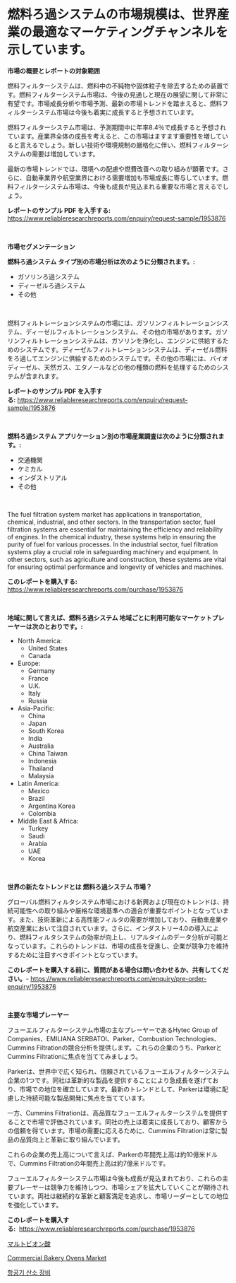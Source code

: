 <p><h1>燃料ろ過システムの市場規模は、世界産業の最適なマーケティングチャンネルを示しています。</h1></p><p><strong>市場の概要とレポートの対象範囲</strong></p>
<p><p>燃料フィルターシステムは、燃料中の不純物や固体粒子を除去するための装置です。燃料フィルターシステム市場は、今後の見通しと現在の展望に関して非常に有望です。市場成長分析や市場予測、最新の市場トレンドを踏まえると、燃料フィルターシステム市場は今後も着実に成長すると予想されています。</p><p>燃料フィルターシステム市場は、予測期間中に年率8.4％で成長すると予想されています。産業界全体の成長を考えると、この市場はますます重要性を増していると言えるでしょう。新しい技術や環境規制の厳格化に伴い、燃料フィルターシステムの需要は増加しています。</p><p>最新の市場トレンドでは、環境への配慮や燃費改善への取り組みが顕著です。さらに、自動車業界や航空業界における需要増加も市場成長に寄与しています。燃料フィルターシステム市場は、今後も成長が見込まれる重要な市場と言えるでしょう。</p></p>
<p><strong>レポートのサンプル PDF を入手する:</strong> <a href="https://www.reliableresearchreports.com/enquiry/request-sample/1953876">https://www.reliableresearchreports.com/enquiry/request-sample/1953876</a></p>
<p>&nbsp;</p>
<p><strong>市場セグメンテーション</strong></p>
<p><strong>燃料ろ過システム タイプ別の市場分析は次のように分類されます。:</strong></p>
<p><ul><li>ガソリンろ過システム</li><li>ディーゼルろ過システム</li><li>その他</li></ul></p>
<p>&nbsp;</p>
<p><p>燃料フィルトレーションシステムの市場には、ガソリンフィルトレーションシステム、ディーゼルフィルトレーションシステム、その他の市場があります。ガソリンフィルトレーションシステムは、ガソリンを浄化し、エンジンに供給するためのシステムです。ディーゼルフィルトレーションシステムは、ディーゼル燃料をろ過してエンジンに供給するためのシステムです。その他の市場には、バイオディーゼル、天然ガス、エタノールなどの他の種類の燃料を処理するためのシステムが含まれます。</p></p>
<p><strong>レポートのサンプル PDF を入手する:</strong>&nbsp;<a href="https://www.reliableresearchreports.com/enquiry/request-sample/1953876">https://www.reliableresearchreports.com/enquiry/request-sample/1953876</a></p>
<p>&nbsp;</p>
<p><strong> 燃料ろ過システム アプリケーション別の市場産業調査は次のように分類されます。:</strong></p>
<p><ul><li>交通機関</li><li>ケミカル</li><li>インダストリアル</li><li>その他</li></ul></p>
<p>&nbsp;</p>
<p><p>The fuel filtration system market has applications in transportation, chemical, industrial, and other sectors. In the transportation sector, fuel filtration systems are essential for maintaining the efficiency and reliability of engines. In the chemical industry, these systems help in ensuring the purity of fuel for various processes. In the industrial sector, fuel filtration systems play a crucial role in safeguarding machinery and equipment. In other sectors, such as agriculture and construction, these systems are vital for ensuring optimal performance and longevity of vehicles and machines.</p></p>
<p><strong>このレポートを購入する:</strong>&nbsp; <a href="https://www.reliableresearchreports.com/purchase/1953876">https://www.reliableresearchreports.com/purchase/1953876</a></p>
<p>&nbsp;</p>
<p><strong>地域に関して言えば、燃料ろ過システム 地域ごとに利用可能なマーケットプレーヤーは次のとおりです。:</strong></p>
<p><ul>
    <li>
        North America:
        <ul>
            <li>United States</li>
            <li>Canada</li>
        </ul>
    </li>
    <li>
        Europe:
        <ul>
            <li>Germany</li>
            <li>France</li>
            <li>U.K.</li>
            <li>Italy</li>
            <li>Russia</li>
        </ul>
    </li>
    <li>
        Asia-Pacific:
        <ul>
            <li>China</li>
            <li>Japan</li>
            <li>South Korea</li>
            <li>India</li>
            <li>Australia</li>
            <li>China Taiwan</li>
            <li>Indonesia</li>
            <li>Thailand</li>
            <li>Malaysia</li>
        </ul>
    </li>
    <li>
        Latin America:
        <ul>
            <li>Mexico</li>
            <li>Brazil</li>
            <li>Argentina Korea</li>
            <li>Colombia</li>
        </ul>
    </li>
    <li>
        Middle East & Africa:
        <ul>
            <li>Turkey</li>
            <li>Saudi</li>
            <li>Arabia</li>
            <li>UAE</li>
            <li>Korea</li>
        </ul>
    </li>
    </ul></p>
<p>&nbsp;</p>
<p><strong>世界の新たなトレンドとは 燃料ろ過システム 市場？</strong></p>
<p><p>グローバル燃料フィルタシステム市場における新興および現在のトレンドは、持続可能性への取り組みや厳格な環境基準への適合が重要なポイントとなっています。また、技術革新による高性能フィルタの需要が増加しており、自動車産業や航空産業において注目されています。さらに、インダストリー4.0の導入により、燃料フィルタシステムの効率が向上し、リアルタイムのデータ分析が可能となっています。これらのトレンドは、市場の成長を促進し、企業が競争力を維持するために注目すべきポイントとなっています。</p></p>
<p><strong>このレポートを購入する前に、質問がある場合は問い合わせるか、共有してください。</strong>- <a href="https://www.reliableresearchreports.com/enquiry/pre-order-enquiry/1953876">https://www.reliableresearchreports.com/enquiry/pre-order-enquiry/1953876</a></p>
<p>&nbsp;</p>
<p><strong>主要な市場プレーヤー</strong></p>
<p><p>フューエルフィルターシステム市場の主なプレーヤーであるHytec Group of Companies、EMILIANA SERBATOI、Parker、Combustion Technologies、Cummins Filtrationの競合分析を提供します。これらの企業のうち、ParkerとCummins Filtrationに焦点を当ててみましょう。</p><p>Parkerは、世界中で広く知られ、信頼されているフューエルフィルターシステム企業の1つです。同社は革新的な製品を提供することにより急成長を遂げており、市場での地位を確立しています。最新のトレンドとして、Parkerは環境に配慮した持続可能な製品開発に焦点を当てています。</p><p>一方、Cummins Filtrationは、高品質なフューエルフィルターシステムを提供することで市場で評価されています。同社の売上は着実に成長しており、顧客からの信頼を得ています。市場の需要に応えるために、Cummins Filtrationは常に製品の品質向上と革新に取り組んでいます。</p><p>これらの企業の売上高について言えば、Parkerの年間売上高は約10億米ドルで、Cummins Filtrationの年間売上高は約7億米ドルです。</p><p>フューエルフィルターシステム市場は今後も成長が見込まれており、これらの主要プレーヤーは競争力を維持しつつ、市場シェアを拡大していくことが期待されています。両社は継続的な革新と顧客満足を追求し、市場リーダーとしての地位を強化しています。</p></p>
<p><strong>このレポートを購入する:</strong>&nbsp;&nbsp;<a href="https://www.reliableresearchreports.com/purchase/1953876">https://www.reliableresearchreports.com/purchase/1953876</a></p>
<p><p><a href="https://medium.com/@byroalenzuela76845/%E3%83%9E%E3%83%AB%E3%83%88%E3%83%93%E3%82%AA%E3%83%B3%E9%85%B8%E5%B8%82%E5%A0%B4-2031%E5%B9%B4%E3%81%BE%E3%81%A7%E3%81%AE%E6%88%90%E5%8A%9F%E3%81%99%E3%82%8B%E3%83%93%E3%82%B8%E3%83%8D%E3%82%B9%E6%88%A6%E7%95%A5%E3%81%AE%E9%8D%B5-95ff3d73c991">マルトビオン酸</a></p><p><a href="https://github.com/Alonsoolds3wq1d81czn8rbol/Market-Research-Report-List-1/blob/main/commercial-bakery-ovens-market.md">Commercial Bakery Ovens Market</a></p><p><a href="https://medium.com/@josefarice/%ED%95%AD%EA%B3%B5%EA%B8%B0-%EC%82%B0%EC%86%8C-%EC%9E%A5%EB%B9%84-%EC%8B%9C%EC%9E%A5-%EA%B7%9C%EB%AA%A8%EB%8A%94-%EA%B8%80%EB%A1%9C%EB%B2%8C-%EC%82%B0%EC%97%85%EC%97%90%EC%84%9C-%EC%B5%9C%EC%83%81%EC%9D%98-%EB%A7%88%EC%BC%80%ED%8C%85-%EC%B1%84%EB%84%90%EC%9D%84-%EB%93%9C%EB%9F%AC%EB%83%85%EB%8B%88%EB%8B%A4-e7ffc53b4b7a">항공기 산소 장비</a></p></p>